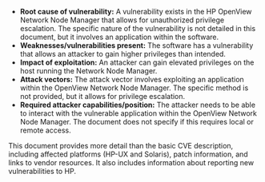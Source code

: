 - **Root cause of vulnerability:** A vulnerability exists in the HP OpenView Network Node Manager that allows for unauthorized privilege escalation. The specific nature of the vulnerability is not detailed in this document, but it involves an application within the software.
- **Weaknesses/vulnerabilities present:** The software has a vulnerability that allows an attacker to gain higher privileges than intended.
- **Impact of exploitation:** An attacker can gain elevated privileges on the host running the Network Node Manager.
- **Attack vectors:** The attack vector involves exploiting an application within the OpenView Network Node Manager. The specific method is not provided, but it allows for privilege escalation.
- **Required attacker capabilities/position:** The attacker needs to be able to interact with the vulnerable application within the OpenView Network Node Manager. The document does not specify if this requires local or remote access.

This document provides more detail than the basic CVE description, including affected platforms (HP-UX and Solaris), patch information, and links to vendor resources. It also includes information about reporting new vulnerabilities to HP.